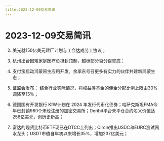 ```yaml
---
title:2023-12-09交易简讯
---
```

# 2023-12-09交易简讯

2. 美光就150亿美元建厂计划与工会达成劳工协议；

3. 杭州出台困难家庭医疗负担封顶制，超标部分百分百兜底；

4. 支付宝启动鸿蒙原生应用开发，余承东号召更多有实力的伙伴共建新鸿蒙生态；

5. 证监会发布： 结合行业实际情况，将权益类基金的佣金分配比例上限由30%调降至15%；

6. 德国国有开发银行 KfW计划在 2024 年发行代币化债券；哈萨克斯坦FMA今年已封锁980个未经注册的加密交易所；Deribit平台未平仓合约名义价值达258亿美元，创历史新高；

7. 富达的现货比特币ETF现已在DTCC上列出；Circle推出USDC和EURC测试网水龙头；USDT市值自年初以来增长35%，增加237亿美元；